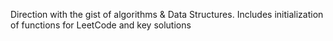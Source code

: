 Direction with the gist of algorithms & Data Structures.
Includes initialization of functions for LeetCode and key solutions